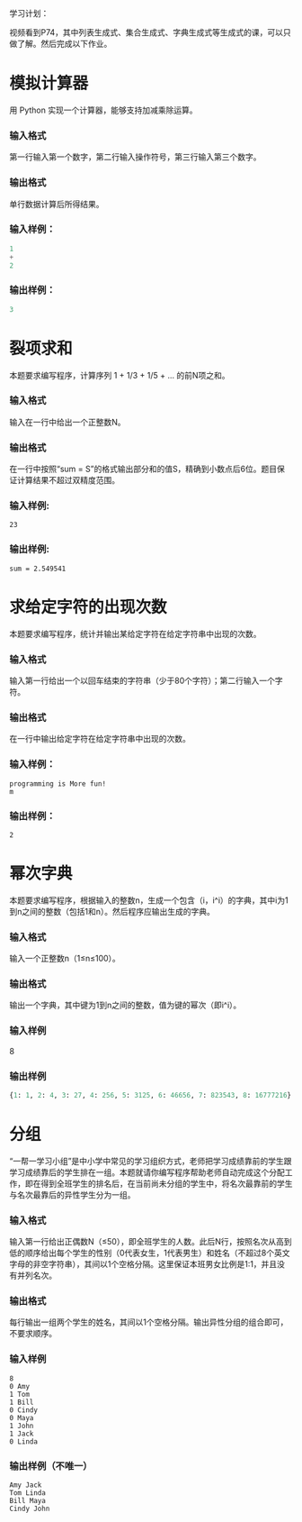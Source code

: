 学习计划：

视频看到P74，其中列表生成式、集合生成式、字典生成式等生成式的课，可以只做了解。然后完成以下作业。



# 模拟计算器

用 Python 实现一个计算器，能够支持加减乘除运算。

### 输入格式

第一行输入第一个数字，第二行输入操作符号，第三行输入第三个数字。

### 输出格式

单行数据计算后所得结果。

### 输入样例：

```python
1
+
2
```

### 输出样例：

```python
3
```

# 裂项求和

本题要求编写程序，计算序列 1 + 1/3 + 1/5 + ... 的前N项之和。

### 输入格式

输入在一行中给出一个正整数N。

### 输出格式

在一行中按照“sum = S”的格式输出部分和的值S，精确到小数点后6位。题目保证计算结果不超过双精度范围。

### 输入样例:

```plain
23
```

### 输出样例:

```plain
sum = 2.549541
```

# 求给定字符的出现次数

本题要求编写程序，统计并输出某给定字符在给定字符串中出现的次数。

### 输入格式

输入第一行给出一个以回车结束的字符串（少于80个字符）；第二行输入一个字符。

### 输出格式

在一行中输出给定字符在给定字符串中出现的次数。

### 输入样例：

```plain
programming is More fun!
m
```

### 输出样例：

```plain
2
```



# 幂次字典

本题要求编写程序，根据输入的整数n，生成一个包含（i，i^i）的字典，其中i为1到n之间的整数（包括1和n）。然后程序应输出生成的字典。

### 输入格式

输入一个正整数n（1≤n≤100）。

### 输出格式

输出一个字典，其中键为1到n之间的整数，值为键的幂次（即i^i）。

### 输入样例

8

### 输出样例

```python
{1: 1, 2: 4, 3: 27, 4: 256, 5: 3125, 6: 46656, 7: 823543, 8: 16777216}
```



# 分组

“一帮一学习小组”是中小学中常见的学习组织方式，老师把学习成绩靠前的学生跟学习成绩靠后的学生排在一组。本题就请你编写程序帮助老师自动完成这个分配工作，即在得到全班学生的排名后，在当前尚未分组的学生中，将名次最靠前的学生与名次最靠后的异性学生分为一组。

### 输入格式

输入第一行给出正偶数N（≤50），即全班学生的人数。此后N行，按照名次从高到低的顺序给出每个学生的性别（0代表女生，1代表男生）和姓名（不超过8个英文字母的非空字符串），其间以1个空格分隔。这里保证本班男女比例是1:1，并且没有并列名次。

### 输出格式

每行输出一组两个学生的姓名，其间以1个空格分隔。输出异性分组的组合即可，不要求顺序。

### 输入样例

```plain
8
0 Amy
1 Tom
1 Bill
0 Cindy
0 Maya
1 John
1 Jack
0 Linda
```

### 输出样例（不唯一）

```plain
Amy Jack
Tom Linda
Bill Maya
Cindy John
```



# 